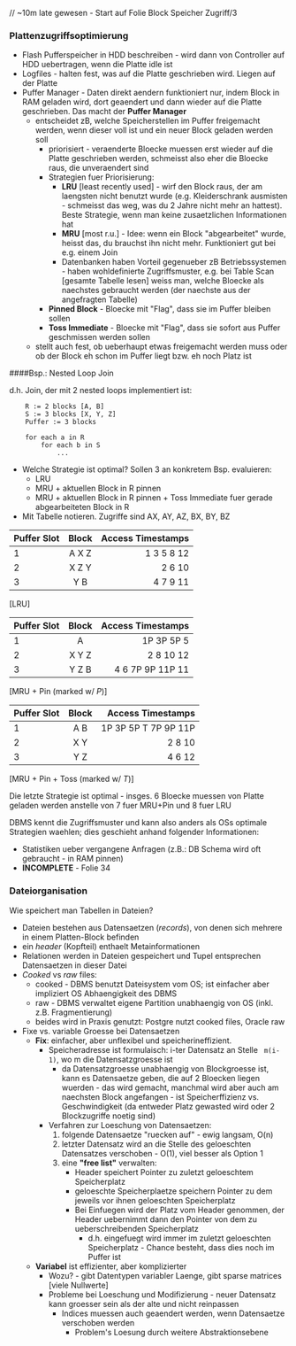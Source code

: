 // ~10m late gewesen - Start auf Folie Block Speicher Zugriff/3

### Plattenzugriffsoptimierung
 
* Flash Pufferspeicher in HDD beschreiben - wird dann von Controller auf HDD uebertragen, wenn die Platte idle ist
* Logfiles - halten fest, was auf die Platte geschrieben wird. Liegen auf der Platte
* Puffer Manager - Daten direkt aendern funktioniert nur, indem Block in RAM geladen wird, dort geaendert und dann wieder auf die Platte geschrieben. Das macht der **Puffer Manager**
    * entscheidet zB, welche Speicherstellen im Puffer freigemacht werden, wenn dieser voll ist und ein neuer Block geladen werden soll 
        * priorisiert - veraenderte Bloecke muessen erst wieder auf die Platte geschrieben werden, schmeisst also eher die Bloecke raus, die unveraendert sind
        * Strategien fuer Priorisierung: 
            * **LRU** [least recently used] - wirf den Block raus, der am laengsten nicht benutzt wurde (e.g. Kleiderschrank ausmisten - schmeisst das weg, was du 2 Jahre nicht mehr an hattest). Beste Strategie, wenn man keine zusaetzlichen Informationen hat
            * **MRU** [most r.u.] - Idee: wenn ein Block "abgearbeitet" wurde, heisst das, du brauchst ihn nicht mehr. Funktioniert gut bei e.g. einem Join
            * Datenbanken haben Vorteil gegenueber zB Betriebssystemen - haben wohldefinierte Zugriffsmuster, e.g. bei Table Scan [gesamte Tabelle lesen] weiss man, welche Bloecke als naechstes gebraucht werden (der naechste aus der angefragten Tabelle)
        * **Pinned Block** - Bloecke mit "Flag", dass sie im Puffer bleiben sollen
        * **Toss Immediate** - Bloecke mit "Flag", dass sie sofort aus Puffer geschmissen werden sollen
    * stellt auch fest, ob ueberhaupt etwas freigemacht werden muss oder ob der Block eh schon im Puffer liegt bzw. eh noch Platz ist

####Bsp.: Nested Loop Join 

d.h. Join, der mit 2 nested loops implementiert ist:

```
    R := 2 blocks [A, B]
    S := 3 blocks [X, Y, Z]
    Puffer := 3 blocks

    for each a in R
        for each b in S
            ...
```

* Welche Strategie ist optimal? Sollen 3 an konkretem Bsp. evaluieren:
    * LRU
    * MRU + aktuellen Block in R pinnen
    * MRU + aktuellen Block in R pinnen + Toss Immediate fuer gerade abgearbeiteten Block in R
* Mit Tabelle notieren. Zugriffe sind AX, AY, AZ, BX, BY, BZ

Puffer Slot | Block | Access Timestamps |
 ---- | :----: | ----: |
1 | A X Z | 1 3 5 8 12
2 | X Z Y | 2 6 10
3 | Y B | 4 7 9 11
[LRU]

Puffer Slot | Block | Access Timestamps |
 ---- | :----: | ----: |
1|A|1P 3P 5P 5
2|X Y Z|2 8 10 12
3|Y Z B|4 6 7P 9P 11P 11
[MRU + Pin (marked w/ *P*)]

Puffer Slot | Block | Access Timestamps |
 ---- | :----: | ----: |
1| A B | 1P 3P 5P T 7P 9P 11P
2| X Y | 2 8 10
3| Y Z | 4 6 12
[MRU + Pin + Toss (marked w/ *T*)]

Die letzte Strategie ist optimal - insges. 6 Bloecke muessen von Platte geladen werden anstelle von 7 fuer MRU+Pin und 8 fuer LRU

DBMS kennt die Zugriffsmuster und kann also anders als OSs optimale Strategien waehlen; dies geschieht anhand folgender Informationen:

* Statistiken ueber vergangene Anfragen (z.B.: DB Schema wird oft gebraucht - in RAM pinnen)
* **INCOMPLETE** - Folie 34

### Dateiorganisation

Wie speichert man Tabellen in Dateien?

* Dateien bestehen aus Datensaetzen (*records*), von denen sich mehrere in einem Platten-Block befinden
* ein *header* (Kopfteil) enthaelt Metainformationen
* Relationen werden in Dateien gespeichert und Tupel entsprechen Datensaetzen in dieser Datei
* *Cooked* vs *raw* files: 
    * cooked - DBMS benutzt Dateisystem vom OS; ist einfacher aber impliziert OS Abhaengigkeit des DBMS
    * raw - DBMS verwaltet eigene Partition unabhaengig von OS (inkl. z.B. Fragmentierung)
    * beides wird in Praxis genutzt: Postgre nutzt cooked files, Oracle raw
* Fixe vs. variable Groesse bei Datensaetzen 
    * **Fix**: einfacher, aber unflexibel und speicherineffizient.
        * Speicheradresse ist formulaisch: i-ter Datensatz an Stelle ``` m(i-1)```, wo m die Datensatzgroesse ist
            * da Datensatzgroesse unabhaengig von Blockgroesse ist, kann es Datensaetze geben, die auf 2 Bloecken liegen wuerden - das wird gemacht, manchmal wird aber auch am naechsten Block angefangen - ist Speicherffizienz vs. Geschwindigkeit (da entweder Platz gewasted wird oder 2 Blockzugriffe noetig sind)
        * Verfahren zur Loeschung von Datensaetzen:
            1. folgende Datensaetze "ruecken auf" - ewig langsam, O(n)
            2. letzter Datensatz wird an die Stelle des geloeschten Datensatzes verschoben - O(1), viel besser als Option 1
            3. eine **"free list"** verwalten:  
                * Header speichert Pointer zu zuletzt geloeschtem Speicherplatz
                * geloeschte Speicherplaetze speichern Pointer zu dem jeweils vor ihnen geloeschten Speicherplatz
                * Bei Einfuegen wird der Platz vom Header genommen, der Header uebernimmt dann den Pointer von dem zu ueberschreibenden Speicherplatz
                    * d.h. eingefuegt wird immer im zuletzt geloeschten Speicherplatz - Chance besteht, dass dies noch im Puffer ist
    * **Variabel** ist effizienter, aber komplizierter
        * Wozu? - gibt Datentypen variabler Laenge, gibt sparse matrices [viele Nullwerte]
        * Probleme bei Loeschung und Modifizierung - neuer Datensatz kann groesser sein als der alte und nicht reinpassen
            * Indices muessen auch geaendert werden, wenn Datensaetze verschoben werden
                * Problem's Loesung durch weitere Abstraktionsebene
